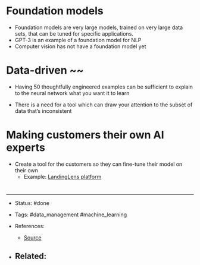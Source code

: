 # Foundation models
- Foundation models are very large models, trained on very large data sets, that can be tuned for specific applications.
- GPT-3 is an example of a foundation model for NLP
- Computer vision has not have a foundation model yet

# Data-driven ~~
- Having 50 thoughtfully engineered examples can be sufficient to explain to the neural network what you want it to learn

- There is a need for a tool which can draw your attention to the subset of data that’s inconsistent


# Making customers their own AI experts

- Create a tool for the customers so they can fine-tune their model on their own
	- Example: [LandingLens platform](https://landing.ai/platform/)



# 

---
- Status: #done 

- Tags: #data_management #machine_learning

- References:
	- [Source](https://spectrum.ieee.org/andrew-ng-data-centric-ai)

- Related:
	- 
